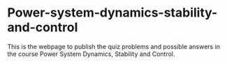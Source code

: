 # Power-system-dynamics-stability-and-control
This is the webpage to publish the quiz problems and possible answers in the course Power System Dynamics, Stability and Control.
